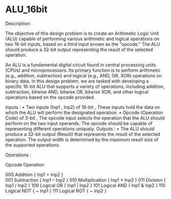 # ALU_16bit


Description:

The objective of this design problem is to create an Arithmetic Logic Unit (ALU) capable of performing various arithmetic and logical operations on two 16-bit inputs, based on a third input known as the "opcode." The ALU should produce a 32-bit output representing the result of the selected operation.

An ALU is a fundamental digital circuit found in central processing units (CPUs) and microprocessors. Its primary function is to perform arithmetic (e.g., addition, subtraction) and logical (e.g., AND, OR, XOR) operations on binary data. In this design problem, we are tasked with developing a specific 16-bit ALU that supports a variety of operations, including addition, subtraction, bitwise AND, bitwise OR, bitwise XOR, and other logical operations based on the opcode provided.



Inputs :
•	Two inputs (Inp1 , Inp2) of 16-bit , These inputs hold the data on which the ALU will perform the designated operation.
•	Opcode (Operation Code) of 3-bit , The opcode  input selects the operation that the ALU should perform on the two input operands. The opcode should be capable of representing different operations uniquely.
Outputs :
•	The ALU should produce a 32-bit output (Result) that represents the result of the selected operation. The output width is determined by the maximum result size of the supported operations.

Operations :

Opcode	Operation 

000	Addition           { Inp1 + Inp2 }        
001	Subtraction        { Inp1 – Inp2 }
010	Multiplication     { Inp1 * Inp2 }
011	Division           { Inp1 / Inp2 }
100	Logical OR         { Inp1 | Inp2 }
101	Logical AND        { Inp1 & Inp2 }
110	Logical NOT        { ~ Inp1 }
111	Logical NOT        { ~ Inp2 }

